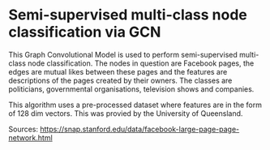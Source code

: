 # Semi-supervised multi-class node classification via GCN
This Graph Convolutional Model is used to perform semi-supervised multi-class node classification. The nodes in question are Facebook pages, the edges are mutual likes between these pages and the features are descriptions of the pages created by their owners. The classes are politicians, governmental organisations, television shows and companies.

This algorithm uses a pre-processed dataset where features are in the form of 128 dim vectors. This was provied by the University of Queensland.

Sources:
https://snap.stanford.edu/data/facebook-large-page-page-network.html